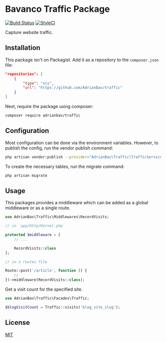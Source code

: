 # Bavanco Traffic Package
[![Build Status](https://travis-ci.com/AdrianBav/traffic.svg?branch=master)](https://travis-ci.com/AdrianBav/traffic)
[![StyleCI](https://github.styleci.io/repos/185431894/shield?branch=master)](https://github.styleci.io/repos/185431894)

Capture website traffic.

## Installation

This package isn't on Packagist. Add it as a repository to the `composer.json` file:

```json
"repositories": [
    {
        "type": "vcs",
        "url": "https://github.com/AdrianBav/traffic"
    }
]
```

Next, require the package using composer:

```bash
composer require adrianbav/traffic
```

## Configuration

Most configuration can be done via the environment variables.
However, to publish the config, run the vendor publish command:

```bash
php artisan vendor:publish --provider="AdrianBav\Traffic\TrafficServiceProvider"
```

To create the necessary tables, run the migrate command:

```bash
php artisan migrate
```

## Usage

This packages provides a middleware which can be added as a global middleware or as a single route.

```php
use AdrianBav\Traffic\Middlewares\RecordVisits;

// in `app/Http/Kernel.php`

protected $middleware = [
    // ...

    RecordVisits::class
];
```

```php
// in a routes file

Route::post('/article', function () {
    //
})->middleware(RecordVisits::class);
```

Get a visit count for the specified site.

```php
use AdrianBav\Traffic\Facades\Traffic;

$blogVisitCount = Traffic::visits('blog_site_slug');
```

## License
[MIT](./LICENSE.md)
